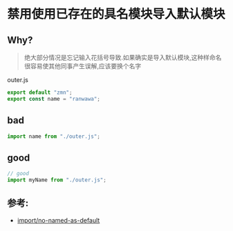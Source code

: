 # 禁用使用已存在的具名模块导入默认模块

## Why?

> 绝大部分情况是忘记输入花括号导致.如果确实是导入默认模块,这种样命名很容易使其他同事产生误解,应该要换个名字

outer.js

```js
export default "zmn";
export const name = "ranwawa";
```

## bad

```js
import name from "./outer.js";
```

## good

```js
// good
import myName from "./outer.js";
```

## 参考:

- [import/no-named-as-default](https://github.com/benmosher/eslint-plugin-import/blob/master/docs/rules/no-named-as-default.md)
